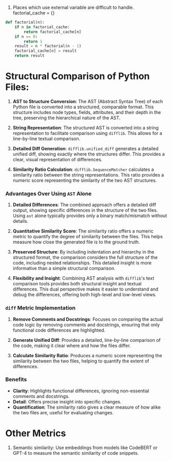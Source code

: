 1. Places which use external variable are difficult to handle.
factorial_cache = {}
```python
def factorial(n):
    if n in factorial_cache:
        return factorial_cache[n]
    if n == 0:
        return 1
    result = n * factorial(n - 1)
    factorial_cache[n] = result
    return result
```

# Structural Comparison of Python Files:
1. **AST to Structure Conversion**:
   The AST (Abstract Syntax Tree) of each Python file is converted into a structured, comparable format. This structure includes node types, fields, attributes, and their depth in the tree, preserving the hierarchical nature of the AST.

2. **String Representation**:
   The structured AST is converted into a string representation to facilitate comparison using `difflib`. This allows for a line-by-line textual comparison.

3. **Detailed Diff Generation**:
   `difflib.unified_diff` generates a detailed unified diff, showing exactly where the structures differ. This provides a clear, visual representation of differences.

4. **Similarity Ratio Calculation**:
   `difflib.SequenceMatcher` calculates a similarity ratio between the string representations. This ratio provides a numeric score representing the similarity of the two AST structures.

### Advantages Over Using `AST` Alone

1. **Detailed Differences**:
   The combined approach offers a detailed diff output, showing specific differences in the structure of the two files. Using `ast` alone typically provides only a binary match/mismatch without details.

2. **Quantitative Similarity Score**:
   The similarity ratio offers a numeric metric to quantify the degree of similarity between the files. This helps measure how close the generated file is to the ground truth.

3. **Preserved Structure**:
   By including indentation and hierarchy in the structured format, the comparison considers the full structure of the code, including nested relationships. This detailed insight is more informative than a simple structural comparison.

4. **Flexibility and Insight**:
   Combining AST analysis with `difflib`'s text comparison tools provides both structural insight and textual differences. This dual perspective makes it easier to understand and debug the differences, offering both high-level and low-level views.


###  `diff` Metric Implementation

1. **Remove Comments and Docstrings**:
   Focuses on comparing the actual code logic by removing comments and docstrings, ensuring that only functional code differences are highlighted.

2. **Generate Unified Diff**:
   Provides a detailed, line-by-line comparison of the code, making it clear where and how the files differ.

3. **Calculate Similarity Ratio**:
   Produces a numeric score representing the similarity between the two files, helping to quantify the extent of differences.

### Benefits

- **Clarity**: Highlights functional differences, ignoring non-essential comments and docstrings.
- **Detail**: Offers precise insight into specific changes.
- **Quantification**: The similarity ratio gives a clear measure of how alike the two files are, useful for evaluating changes.


# Other Metrics
1. Semantic similarity: Use embeddings from models like CodeBERT or GPT-4 to measure the semantic similarity of code snippets.
